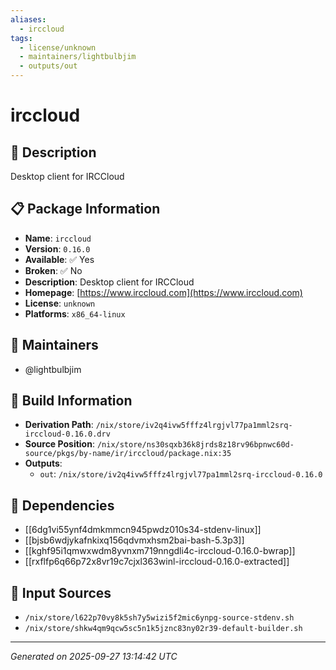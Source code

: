 ```yaml
---
aliases:
  - irccloud
tags:
  - license/unknown
  - maintainers/lightbulbjim
  - outputs/out
---
```


# irccloud

## 📝 Description

Desktop client for IRCCloud

## 📋 Package Information

- **Name**: `irccloud`
- **Version**: `0.16.0`
- **Available**: ✅ Yes
- **Broken**: ✅ No
- **Description**: Desktop client for IRCCloud
- **Homepage**: [https://www.irccloud.com](https://www.irccloud.com)
- **License**: `unknown`
- **Platforms**: `x86_64-linux`
## 👥 Maintainers

- @lightbulbjim


## 🔧 Build Information

- **Derivation Path**: `/nix/store/iv2q4ivw5fffz4lrgjvl77pa1mml2srq-irccloud-0.16.0.drv`
- **Source Position**: `/nix/store/ns30sqxb36k8jrds8z18rv96bpnwc60d-source/pkgs/by-name/ir/irccloud/package.nix:35`
- **Outputs**:
  - `out`:  `/nix/store/iv2q4ivw5fffz4lrgjvl77pa1mml2srq-irccloud-0.16.0`

## 🔗 Dependencies

- [[6dg1vi55ynf4dmkmmcn945pwdz010s34-stdenv-linux]]
- [[bjsb6wdjykafnkixq156qdvmxhsm2bai-bash-5.3p3]]
- [[kghf95i1qmwxwdm8yvnxm719nngdli4c-irccloud-0.16.0-bwrap]]
- [[rxflfp6q66p72x8vr19c7cjxl363winl-irccloud-0.16.0-extracted]]

## 📁 Input Sources

- `/nix/store/l622p70vy8k5sh7y5wizi5f2mic6ynpg-source-stdenv.sh`
- `/nix/store/shkw4qm9qcw5sc5n1k5jznc83ny02r39-default-builder.sh`

---
*Generated on 2025-09-27 13:14:42 UTC*
